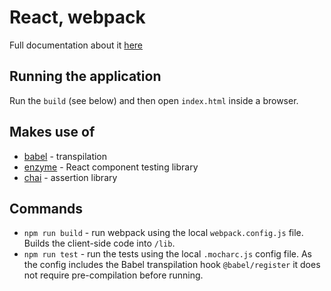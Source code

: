 # React, webpack

Full documentation about it [here](https://mochajs.org/#-require-module-r-module)

## Running the application

Run the `build` (see below) and then open `index.html` inside a browser.
  
## Makes use of

- [babel](https://babeljs.io/) - transpilation
- [enzyme](https://airbnb.io/enzyme/) - React component testing library
- [chai](https://www.chaijs.com/api/assert/) - assertion library


## Commands

- `npm run build` - run webpack using the local `webpack.config.js` file. Builds the client-side code into `/lib`.
- `npm run test` - run the tests using the local `.mocharc.js` config file. As the config includes the Babel transpilation hook `@babel/register` it does not require pre-compilation before running.
